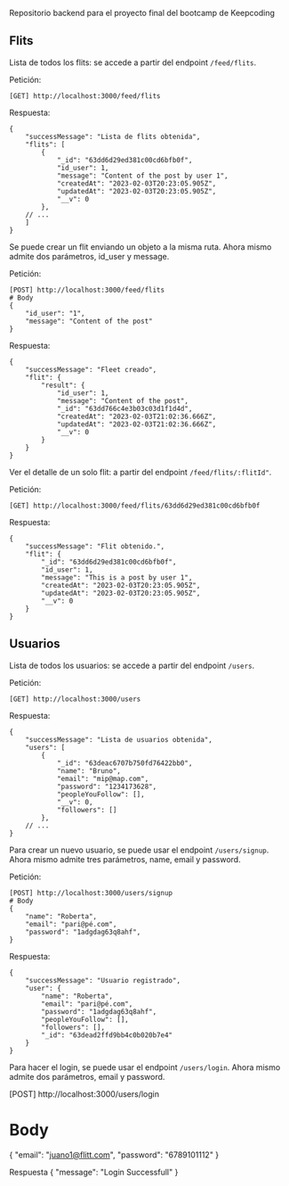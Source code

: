 Repositorio backend para el proyecto final del bootcamp de Keepcoding

## Flits

Lista de todos los flits: se accede a partir del endpoint `/feed/flits`.

Petición:

```
[GET] http://localhost:3000/feed/flits
```

Respuesta:

```
{
    "successMessage": "Lista de flits obtenida",
    "flits": [
        {
            "_id": "63dd6d29ed381c00cd6bfb0f",
            "id_user": 1,
            "message": "Content of the post by user 1",
            "createdAt": "2023-02-03T20:23:05.905Z",
            "updatedAt": "2023-02-03T20:23:05.905Z",
            "__v": 0
        },
    // ...
    ]
}
```

Se puede crear un flit enviando un objeto a la misma ruta. Ahora mismo admite dos parámetros, id_user y message.

Petición:

```
[POST] http://localhost:3000/feed/flits
# Body
{
    "id_user": "1",
    "message": "Content of the post"
}
```

Respuesta:

```
{
    "successMessage": "Fleet creado",
    "flit": {
        "result": {
            "id_user": 1,
            "message": "Content of the post",
            "_id": "63dd766c4e3b03c03d1f1d4d",
            "createdAt": "2023-02-03T21:02:36.666Z",
            "updatedAt": "2023-02-03T21:02:36.666Z",
            "__v": 0
        }
    }
}
```

Ver el detalle de un solo flit: a partir del endpoint `/feed/flits/:flitId"`.

Petición:

```
[GET] http://localhost:3000/feed/flits/63dd6d29ed381c00cd6bfb0f
```

Respuesta:

```
{
    "successMessage": "Flit obtenido.",
    "flit": {
        "_id": "63dd6d29ed381c00cd6bfb0f",
        "id_user": 1,
        "message": "This is a post by user 1",
        "createdAt": "2023-02-03T20:23:05.905Z",
        "updatedAt": "2023-02-03T20:23:05.905Z",
        "__v": 0
    }
}
```

## Usuarios

Lista de todos los usuarios: se accede a partir del endpoint `/users`.

Petición:

```
[GET] http://localhost:3000/users
```

Respuesta:

```
{
    "successMessage": "Lista de usuarios obtenida",
    "users": [
        {
            "_id": "63deac6707b750fd76422bb0",
            "name": "Bruno",
            "email": "mip@map.com",
            "password": "1234173628",
            "peopleYouFollow": [],
            "__v": 0,
            "followers": []
        },
    // ...
}
```

Para crear un nuevo usuario, se puede usar el endpoint `/users/signup`. Ahora mismo admite tres parámetros, name, email y password.

Petición:

```
[POST] http://localhost:3000/users/signup
# Body
{
    "name": "Roberta",
    "email": "pari@pé.com",
    "password": "1adgdag63q8ahf",
}
```

Respuesta:

```
{
    "successMessage": "Usuario registrado",
    "user": {
        "name": "Roberta",
        "email": "pari@pé.com",
        "password": "1adgdag63q8ahf",
        "peopleYouFollow": [],
        "followers": [],
        "_id": "63dead2ffd9bb4c0b020b7e4"
    }
}
```
Para hacer el login, se puede usar el endpoint `/users/login`. Ahora mismo admite dos parámetros, email y password.

[POST] http://localhost:3000/users/login
# Body
{
    "email": "juano1@flitt.com",
    "password": "6789101112"
}

Respuesta 
{
    "message": "Login Successfull"
}
```
